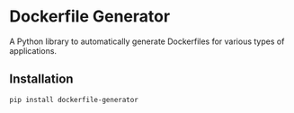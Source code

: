 # Dockerfile Generator

A Python library to automatically generate Dockerfiles for various types of applications.

## Installation

```bash
pip install dockerfile-generator
```

